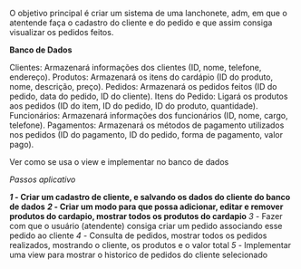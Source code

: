 O objetivo principal é criar um sistema de uma lanchonete, adm, em que o atentende faça o cadastro do cliente e do pedido e que assim consiga visualizar
os pedidos feitos.


**Banco de Dados**


Clientes: Armazenará informações dos clientes (ID, nome, telefone, endereço).
Produtos: Armazenará os itens do cardápio (ID do produto, nome, descrição, preço).
Pedidos: Armazenará os pedidos feitos (ID do pedido, data do pedido, ID do cliente).
Itens do Pedido: Ligará os produtos aos pedidos (ID do item, ID do pedido, ID do produto, quantidade).
Funcionários: Armazenará informações dos funcionários (ID, nome, cargo, telefone).
Pagamentos: Armazenará os métodos de pagamento utilizados nos pedidos (ID do pagamento, ID do pedido, forma de pagamento, valor pago).

Ver como se usa o view e implementar no banco de dados


*Passos aplicativo*


***1* - Criar um cadastro de cliente, e salvando os dados do cliente do banco de dados**
***2* - Criar um modo para que possa adicionar, editar e remover produtos do cardapio, mostrar todos os produtos do cardapio**
*3* - Fazer com que o usuário (atendente) consiga criar um pedido associando esse pedido ao cliente
*4* - Consulta de pedidos, mostrar todos os pedidos realizados, mostrando o cliente, os produtos e o valor total
*5* - Implementar uma view para mostrar o historico de pedidos do cliente selecionado